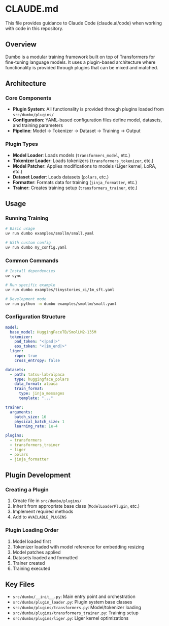 # CLAUDE.md

This file provides guidance to Claude Code (claude.ai/code) when working with code in this repository.

## Overview

Dumbo is a modular training framework built on top of Transformers for fine-tuning language models. It uses a plugin-based architecture where functionality is provided through plugins that can be mixed and matched.

## Architecture

### Core Components
- **Plugin System**: All functionality is provided through plugins loaded from `src/dumbo/plugins/`
- **Configuration**: YAML-based configuration files define model, datasets, and training parameters
- **Pipeline**: Model → Tokenizer → Dataset → Training → Output

### Plugin Types
- **Model Loader**: Loads models (`transformers_model`, etc.)
- **Tokenizer Loader**: Loads tokenizers (`transformers_tokenizer`, etc.)
- **Model Patcher**: Applies modifications to models (Liger kernel, LoRA, etc.)
- **Dataset Loader**: Loads datasets (`polars`, etc.)
- **Formatter**: Formats data for training (`jinja_formatter`, etc.)
- **Trainer**: Creates training setup (`transformers_trainer`, etc.)

## Usage

### Running Training
```bash
# Basic usage
uv run dumbo examples/smollm/small.yaml

# With custom config
uv run dumbo my_config.yaml
```

### Common Commands
```bash
# Install dependencies
uv sync

# Run specific example
uv run dumbo examples/tinystories_ci/1m_sft.yaml

# Development mode
uv run python -m dumbo examples/smollm/small.yaml
```

### Configuration Structure
```yaml
model:
  base_model: HuggingFaceTB/SmolLM2-135M
  tokenizer:
    pad_token: "<|pad|>"
    eos_token: "<|im_end|>"
  liger:
    rope: true
    cross_entropy: false

datasets:
  - path: tatsu-lab/alpaca
    type: huggingface_polars
    data_format: alpaca
    train_format:
      type: jinja_messages
      template: "..."

trainer:
  arguments:
    batch_size: 16
    physical_batch_size: 1
    learning_rate: 1e-4

plugins:
  - transformers
  - transformers_trainer
  - liger
  - polars
  - jinja_formatter
```

## Plugin Development

### Creating a Plugin
1. Create file in `src/dumbo/plugins/`
2. Inherit from appropriate base class (`ModelLoaderPlugin`, etc.)
3. Implement required methods
4. Add to `AVAILABLE_PLUGINS`

### Plugin Loading Order
1. Model loaded first
2. Tokenizer loaded with model reference for embedding resizing
3. Model patches applied
4. Datasets loaded and formatted
5. Trainer created
6. Training executed

## Key Files
- `src/dumbo/__init__.py`: Main entry point and orchestration
- `src/dumbo/plugin_loader.py`: Plugin system base classes
- `src/dumbo/plugins/transformers.py`: Model/tokenizer loading
- `src/dumbo/plugins/transformers_trainer.py`: Training setup
- `src/dumbo/plugins/liger.py`: Liger kernel optimizations